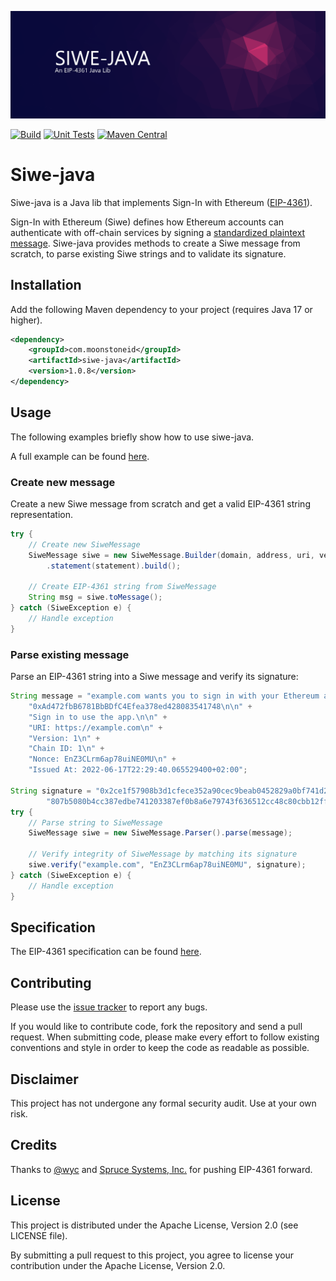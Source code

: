 ![siwe-java Logo](header.png "siwe-java Logo")

[![Build](https://github.com/moonstoneid/siwe-java/actions/workflows/build-badge.yml/badge.svg)](https://github.com/moonstoneid/siwe-java/actions/workflows/build-badge.yml)
[![Unit Tests](https://github.com/moonstoneid/siwe-java/actions/workflows/unit-tests-badge.yml/badge.svg)](https://github.com/moonstoneid/siwe-java/actions/workflows/unit-tests-badge.yml)
[![Maven Central](https://maven-badges.herokuapp.com/maven-central/com.moonstoneid/siwe-java/badge.svg?style=flat)](https://maven-badges.herokuapp.com/maven-central/com.moonstoneid/siwe-java?style=flat)
# Siwe-java

Siwe-java is a Java lib that implements Sign-In with Ethereum ([EIP-4361](https://eips.ethereum.org/EIPS/eip-4361)).

Sign-In with Ethereum (Siwe) defines how Ethereum accounts can authenticate with off-chain services by signing a
[standardized plaintext message](https://eips.ethereum.org/EIPS/eip-4361#example-message-to-be-signed).
Siwe-java provides methods to create a Siwe message from scratch, to parse existing Siwe strings and to validate its 
signature.

## Installation
Add the following Maven dependency to your project (requires Java 17 or higher).
```xml
<dependency>
    <groupId>com.moonstoneid</groupId>
    <artifactId>siwe-java</artifactId>
    <version>1.0.8</version>
</dependency>
```

## Usage
The following examples briefly show how to use siwe-java.

A full example can be found [here](example/src/main/java/com/moonstoneid/siwe/Example.java).

### Create new message
Create a new Siwe message from scratch and get a valid EIP-4361 string representation.
```java
try {
    // Create new SiweMessage
    SiweMessage siwe = new SiweMessage.Builder(domain, address, uri, version, chainId, nonce, issuedAt)
        .statement(statement).build();
    
    // Create EIP-4361 string from SiweMessage
    String msg = siwe.toMessage();     
} catch (SiweException e) {
    // Handle exception
}
 ```
### Parse existing message
Parse an EIP-4361 string into a Siwe message and verify its signature:
```java
String message = "example.com wants you to sign in with your Ethereum account:\n" +
    "0xAd472fbB6781BbBDfC4Efea378ed428083541748\n\n" +
    "Sign in to use the app.\n\n" +
    "URI: https://example.com\n" +
    "Version: 1\n" +
    "Chain ID: 1\n" +
    "Nonce: EnZ3CLrm6ap78uiNE0MU\n" +
    "Issued At: 2022-06-17T22:29:40.065529400+02:00";

String signature = "0x2ce1f57908b3d1cfece352a90cec9beab0452829a0bf741d26016d60676d63" +
        "807b5080b4cc387edbe741203387ef0b8a6e79743f636512cc48c80cbb12ffa8261b";
try {
    // Parse string to SiweMessage
    SiweMessage siwe = new SiweMessage.Parser().parse(message);

    // Verify integrity of SiweMessage by matching its signature
    siwe.verify("example.com", "EnZ3CLrm6ap78uiNE0MU", signature);
} catch (SiweException e) {
    // Handle exception
}
 ```

## Specification
The EIP-4361 specification can be found [here](https://eips.ethereum.org/EIPS/eip-4361).

## Contributing
Please use the [issue tracker](https://github.com/moonstoneid/siwe-java/issues) to report any bugs.

If you would like to contribute code, fork the repository and send a pull request. When submitting code, please make 
every effort to follow existing conventions and style in order to keep the code as readable as possible.

## Disclaimer 
This project has not undergone any formal security audit. Use at your own risk.

## Credits
Thanks to [@wyc](https://github.com/wyc) and [Spruce Systems, Inc.](https://github.com/spruceid) for pushing EIP-4361
forward.

## License
This project is distributed under the Apache License, Version 2.0 (see LICENSE file).

By submitting a pull request to this project, you agree to license your contribution under the Apache License, 
Version 2.0.